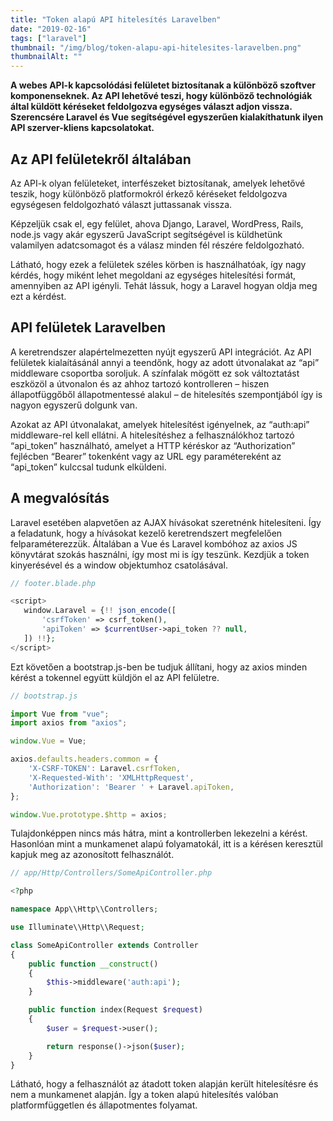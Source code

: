 ```yaml
---
title: "Token alapú API hitelesítés Laravelben"
date: "2019-02-16"
tags: ["laravel"]
thumbnail: "/img/blog/token-alapu-api-hitelesites-laravelben.png"
thumbnailAlt: ""
---
```


**A webes API-k kapcsolódási felületet biztosítanak a különböző szoftver komponenseknek. Az API lehetővé teszi, hogy különböző technológiák által küldött kéréseket feldolgozva egységes választ adjon vissza. Szerencsére Laravel és Vue segítségével egyszerűen kialakíthatunk ilyen API szerver-kliens kapcsolatokat.**

## Az API felületekről általában

Az API-k olyan felületeket, interfészeket biztosítanak, amelyek lehetővé teszik, hogy különböző platformokról érkező kéréseket feldolgozva egységesen feldolgozható választ juttassanak vissza.

Képzeljük csak el, egy felület, ahova Django, Laravel, WordPress, Rails, node.js vagy akár egyszerű JavaScript segítségével is küldhetünk valamilyen adatcsomagot és a válasz minden fél részére feldolgozható.

Látható, hogy ezek a felületek széles körben is használhatóak, így nagy kérdés, hogy miként lehet megoldani az egységes hitelesítési formát, amennyiben az API igényli. Tehát lássuk, hogy a Laravel hogyan oldja meg ezt a kérdést.

## API felületek Laravelben

A keretrendszer alapértelmezetten nyújt egyszerű API integrációt. Az API felületek kialaításánál annyi a teendőnk, hogy az adott útvonalakat az “api” middleware csoportba soroljuk. A színfalak mögött ez sok változtatást eszközöl a útvonalon és az ahhoz tartozó kontrolleren – hiszen állapotfüggőből állapotmentessé alakul – de hitelesítés szempontjából így is nagyon egyszerű dolgunk van.

Azokat az API útvonalakat, amelyek hitelesítést igényelnek, az “auth:api” middleware-rel kell ellátni. A hitelesítéshez a felhasználókhoz tartozó “api\_token” használható, amelyet a HTTP kéréskor az “Authorization” fejlécben “Bearer” tokenként vagy az URL egy paramétereként az “api\_token” kulccsal tudunk elküldeni.

## A megvalósítás

Laravel esetében alapvetően az AJAX hívásokat szeretnénk hitelesíteni. Így a feladatunk, hogy a hívásokat kezelő keretrendszert megfelelően felparaméterezzük. Általában a Vue és Laravel kombóhoz az axios JS könyvtárat szokás használni, így most mi is így teszünk. Kezdjük a token kinyerésével és a window objektumhoz csatolásával.

```php
// footer.blade.php

<script>
   window.Laravel = {!! json_encode([
       'csrfToken' => csrf_token(),
       'apiToken' => $currentUser->api_token ?? null,
   ]) !!};
</script>
```

Ezt követően a bootstrap.js-ben be tudjuk állítani, hogy az axios minden kérést a tokennel együtt küldjön el az API felületre.

```js
// bootstrap.js

import Vue from "vue";
import axios from "axios";

window.Vue = Vue;

axios.defaults.headers.common = {
    'X-CSRF-TOKEN': Laravel.csrfToken,
    'X-Requested-With': 'XMLHttpRequest',
    'Authorization': 'Bearer ' + Laravel.apiToken,
};

window.Vue.prototype.$http = axios;
```

Tulajdonképpen nincs más hátra, mint a kontrollerben lekezelni a kérést. Hasonlóan mint a munkamenet alapú folyamatokál, itt is a kérésen keresztül kapjuk meg az azonosított felhasználót.

```php
// app/Http/Controllers/SomeApiController.php

<?php

namespace App\\Http\\Controllers;

use Illuminate\\Http\\Request;

class SomeApiController extends Controller
{
    public function __construct()
    {
        $this->middleware('auth:api');
    }

    public function index(Request $request)
    {
        $user = $request->user();

        return response()->json($user);
    }
}
```

Látható, hogy a felhasználót az átadott token alapján került hitelesítésre és nem a munkamenet alapján. Így a token alapú hitelesítés valóban platformfüggetlen és állapotmentes folyamat.

